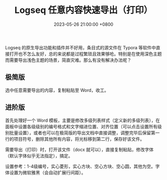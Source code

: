 ﻿---
layout: post
title: "Logseq 任意内容快速导出（打印） "
date: 2023-05-26 21:00:00 +0800
categories: 工具二三
tags:
    - Logseq
---



Logseq 的原生导出功能和插件并不好用，条目式的源文件在 Typora 等软件中直接打开也不怎么友好，总的来说都是过程繁琐且效果够呛。特别是在使用深色主题而需要导出浅色主题的场景，简直灾难。那么有没有解决办法呢？<!-- more -->

## 极简版

选中任意需要导出的内容，复制粘贴至 Word，收工。

## 进阶版

首先处理好一个 Word 模板，主要是修改多级列表样式（定义新的多级列表），在面板中设置各级级别的编号格式和文字缩进位置、对齐位置（可以点击设置所有级别批量设置），或者也可以在极简版的导出文档中直接调整，调整完毕后保留第一行的项目符号，删除其他所有内容，将光标移到第二行，保存好该文件。

需要导出（打印）时，打开该文件（docx 就可以），直接复制粘贴，修改字体（默认字体似乎无法指定），搞定。

设置参考：1-4级编号，实心菱形，实心方块、空心方块、空心圆，其他为空。字体设置为微软雅黑（会自动扩展行间距）。